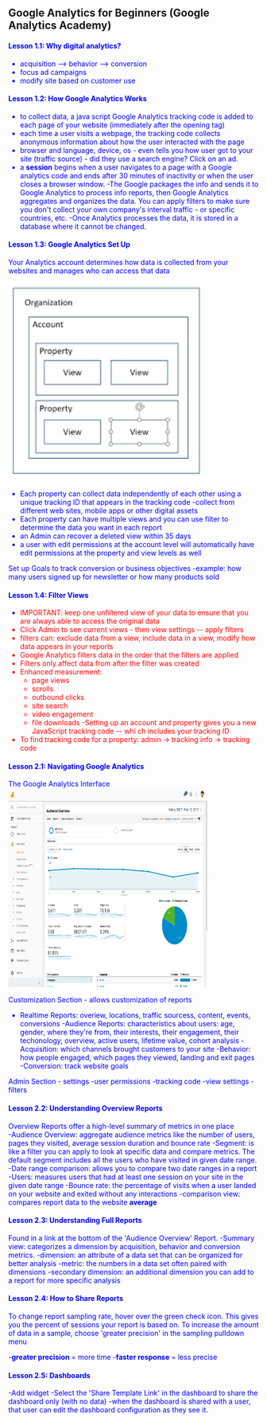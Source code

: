 ## Google Analytics for Beginners  (Google Analytics Academy)

#### <font color = 'blue'> Lesson 1.1:  Why digital analytics?

- acquisition --> behavior --> conversion
- focus ad campaigns
- modify site based on customer use

    
#### <font color = 'blue'>Lesson 1.2: How Google Analytics Works
- to collect data, a java script Google Analytics tracking code is added to each page of your website (immediately after the opening <head> tag)
- each time a user visits a webpage, the tracking code collects anonymous information about how the user interacted with the page
- browser and language, device, os - even tells you how user got to your site (traffic source) - did they use a search engine? Click on an ad.
- a **session** begins when a user navigates to a page with a Google analytics code and ends after 30 minutes of inactivity or when the user closes a browser window.
-The Google packages the info and sends it to Google Analytics to process info reports, then Google Analytics aggregates and organizes the data.  You can apply filters to make sure you don't collect your own company's interval traffic - or specific countries, etc. 
-Once Analytics processes the data, it is stored in a database where it cannot be changed.
    

#### <font color = 'blue'>Lesson 1.3: Google Analytics Set Up
Your Analytics account determines how data is collected from your websites and manages who can access that data

<img src="analytics.organization.png" width=400 height=400 />

- Each property can collect data independently of each other using a unique tracking ID that appears in the tracking code
-collect from different web sites, mobile apps or other digital assets
- Each property can have multiple views and you can use filter to determine the data you want in each report
- an Admin can recover a deleted view within 35 days       
- a user with edit permissions at the account level will automatically have edit permissions at the property and view levels as well

Set up Goals to track conversion or business objectives 
-example: how many users signed up for newsletter or how many products sold
    
    
#### <font color = 'blue'> Lesson 1.4:  Filter Views
- <font color = 'red'> IMPORTANT: keep one unfiltered view of your data to ensure that you are always able to access the original data
- Click Admin to see current views - then view settings -- apply filters
- filters can: exclude data from a view, include data in a view, modify how data appears in your reports
- Google Analytics filters data in the order that the filters are applied
- Filters only affect data from after the filter was created
- Enhanced measurement:  
    * page views
    * scrolls
    * outbound clicks
    * site search
    * video engagement
    * file downloads
-Setting up an account and property gives you a new JavaScript tracking code -- whi ch includes your tracking ID
- To find tracking code for a property:  admin -> tracking info -> tracking code
    

#### <font color = 'blue'> Lesson 2.1:  Navigating Google Analytics
    
The Google Analytics Interface  <img src="interface.png" width=400 height=400 />
    
Customization Section - allows customization of reports
- Realtime Reports: overiew, locations, traffic sourcess, content, events, conversions
-Audience Reports: characteristics about users: age, gender, where they're from, their interests, their engagement, their techonology, overview, active users, lifetime value, cohort analysis
-Acquisition: which channels brought customers to your site
-Behavior: how people engaged, which pages they viewed, landing and exit pages
-Conversion: track website goals
    
Admin Section - settings
-user permissions
-tracking code
-view settings
-filters
    

#### <font color = 'blue'>Lesson 2.2: Understanding Overview Reports
    
Overview Reports offer a high-level summary of metrics in one place  
-Audience Overview: aggregate audience metrics like the number of users, pages they visited, average session duration and bounce rate
-Segment: is like a filter you can apply to look at specific data and compare metrics. The default segment includes all the users who have visited in given date range.
-Date range comparison: allows you to compare two date ranges in a report
-Users: measures users that had at least one session on your site in the given date range
-Bounce rate: the percentage of visits when a user landed on your website and exited without any interactions
-comparison view: compares report data to the website **average**
   
    
#### <font color = 'blue'>Lesson 2.3: Understanding Full Reports
Found in a link at the bottom of the 'Audience Overview' Report.
-Summary view: categorizes a dimension by acquisition, behavior and conversion metrics.
-dimension: an attribute of a data set that can be organized for better analysis
-metric: the numbers in a data set often paired with dimensions
-secondary dimension: an additional dimension you can add to a report for more specific analysis
    

#### <font color = 'blue'>Lesson 2.4: How to Share Reports
To change report sampling rate, hover over the green check icon. This gives you the percent of sessions your report is based on.  To increase the amount of data in a sample, choose 'greater precision' in the sampling pulldown menu
    
-**greater precision** = more time
-**faster response** = less precise
   
    
#### <font color = 'blue'>Lesson 2.5: Dashboards
-Add widget
-Select the 'Share Template Link' in the dashboard to share the dashboard only (with no data)
-when the dashboard is shared with a user, that user can edit the dashboard configuration as they see it.